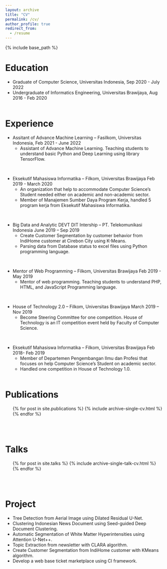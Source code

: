 ```yaml
---
layout: archive
title: "CV"
permalink: /cv/
author_profile: true
redirect_from:
  - /resume
---
```


{% include base_path %}

Education
======
* Graduate of Computer Science, Universitas Indonesia, Sep 2020 - July 2022
* Undergraduate of Informatics Engineering, Universitas Brawijaya, Aug 2016 - Feb 2020
<br> <br>

Experience
======
* Assitant of Advance Machine Learning – Fasilkom, Universitas Indonesia, Feb 2021 - June 2022
  * Assistant of Advance Machine Learning. Teaching students to understand basic Python and Deep Learning using library TensorFlow.
<br>

* Eksekutif Mahasiswa Informatika – Filkom, Universitas Brawijaya Feb 2019 - March 2020
  * An organization that help to accommodate Computer Science’s Student needed either on academic and non-academic sector.
  * Member of Manajemen Sumber Daya Program Kerja, handled 5 program kerja from Eksekutif Mahasiswa Informatika.
<br>

* Big Data and Analytic DEVT DIT Intership – PT. Telekomunikasi Indonesia June 2019 – Sep 2019
  * Create Customer Segmentation by customer behavior from IndiHome customer at Cirebon City using K-Means.
  * Parsing data from Database status to excel files using Python programming language.
<br>

* Mentor of Web Programming – Filkom, Universitas Brawijaya Feb 2019 - May 2019
  * Mentor of web programming. Teaching students to understand PHP, HTML, and JavaScript Programming language.
<br>

* House of Technology 2.0 – Filkom, Universitas Brawijaya March 2019 – Nov 2019
  * Become Steering Committee for one competition. House of Technology is an IT competition event held by Faculty of Computer Science.
<br>

* Eksekutif Mahasiswa Informatika – Filkom, Universitas Brawijaya Feb 2018- Feb 2019
  * Member of Departemen Pengembangan Ilmu dan Profesi that focuses on help Computer Science’s Student on academic sector.
  * Handled one competition in House of Technology 1.0.
<br> <br>

Publications
======
  <ul>{% for post in site.publications %}
    {% include archive-single-cv.html %}
    <br>
  {% endfor %}</ul>
<br><br>

Talks
======
  <ul>{% for post in site.talks %}
    {% include archive-single-talk-cv.html %}
    <br>
  {% endfor %}</ul>
<br><br>

Project
======
* Tree Detection from Aerial Image using Dilated Residual U-Net.
* Clustering Indonesian News Document using Seed-guided Deep Document Clustering.
* Automatic Segmentation of White Matter Hyperintensities using Attention U-Net++.
* Topic Extraction from newsletter with CLARA algorithm.
* Create Customer Segmentation from IndiHome customer with KMeans algorithm.
* Develop a web base ticket marketplace using CI framework.

<!-- Teaching
======
  <ul>{% for post in site.teaching %}
    {% include archive-single-cv.html %}
  {% endfor %}</ul> -->
